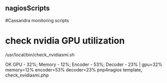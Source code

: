 ## nagiosScripts
#Cassandra monitoring scripts

# check nvidia GPU utilization
/usr/local/bin/check_nvidiasmi.sh

OK GPU - 32%; Memory - 12%; Encoder - 53%; Decoder - 23% | gpu=32% memory=12% encoder=53% decoder=23%
pnp4nagios template,
check_nvidiasmi.php
